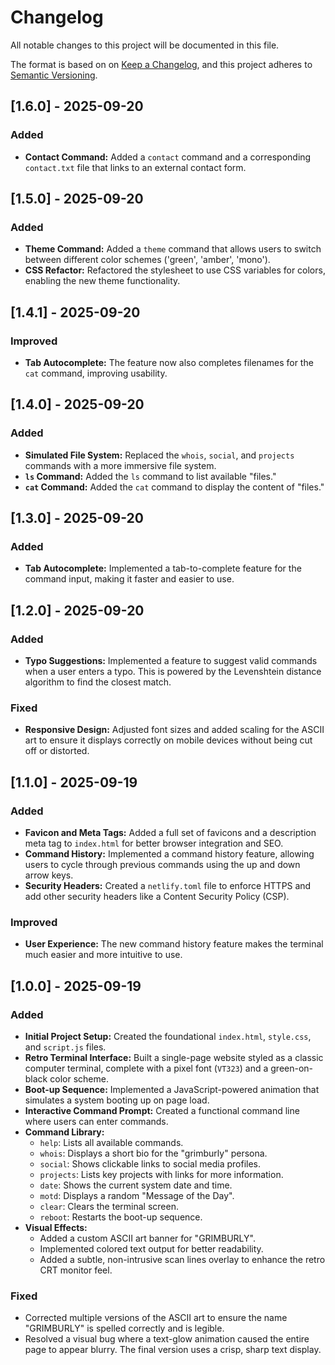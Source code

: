 # Changelog

All notable changes to this project will be documented in this file.

The format is based on on [Keep a Changelog](https://keepachangelog.com/en/1.0.0/),
and this project adheres to [Semantic Versioning](https://semver.org/spec/v2.0.0.html).

## [1.6.0] - 2025-09-20

### Added
- **Contact Command:** Added a `contact` command and a corresponding `contact.txt` file that links to an external contact form.

## [1.5.0] - 2025-09-20

### Added
- **Theme Command:** Added a `theme` command that allows users to switch between different color schemes ('green', 'amber', 'mono').
- **CSS Refactor:** Refactored the stylesheet to use CSS variables for colors, enabling the new theme functionality.

## [1.4.1] - 2025-09-20

### Improved
- **Tab Autocomplete:** The feature now also completes filenames for the `cat` command, improving usability.

## [1.4.0] - 2025-09-20

### Added
- **Simulated File System:** Replaced the `whois`, `social`, and `projects` commands with a more immersive file system.
- **`ls` Command:** Added the `ls` command to list available "files."
- **`cat` Command:** Added the `cat` command to display the content of "files."

## [1.3.0] - 2025-09-20

### Added
- **Tab Autocomplete:** Implemented a tab-to-complete feature for the command input, making it faster and easier to use.

## [1.2.0] - 2025-09-20

### Added
- **Typo Suggestions:** Implemented a feature to suggest valid commands when a user enters a typo. This is powered by the Levenshtein distance algorithm to find the closest match.

### Fixed
- **Responsive Design:** Adjusted font sizes and added scaling for the ASCII art to ensure it displays correctly on mobile devices without being cut off or distorted.

## [1.1.0] - 2025-09-19

### Added
- **Favicon and Meta Tags:** Added a full set of favicons and a description meta tag to `index.html` for better browser integration and SEO.
- **Command History:** Implemented a command history feature, allowing users to cycle through previous commands using the up and down arrow keys.
- **Security Headers:** Created a `netlify.toml` file to enforce HTTPS and add other security headers like a Content Security Policy (CSP).

### Improved
- **User Experience:** The new command history feature makes the terminal much easier and more intuitive to use.

## [1.0.0] - 2025-09-19

### Added

- **Initial Project Setup:** Created the foundational `index.html`, `style.css`, and `script.js` files.
- **Retro Terminal Interface:** Built a single-page website styled as a classic computer terminal, complete with a pixel font (`VT323`) and a green-on-black color scheme.
- **Boot-up Sequence:** Implemented a JavaScript-powered animation that simulates a system booting up on page load.
- **Interactive Command Prompt:** Created a functional command line where users can enter commands.
- **Command Library:**
    - `help`: Lists all available commands.
    - `whois`: Displays a short bio for the "grimburly" persona.
    - `social`: Shows clickable links to social media profiles.
    - `projects`: Lists key projects with links for more information.
    - `date`: Shows the current system date and time.
    - `motd`: Displays a random "Message of the Day".
    - `clear`: Clears the terminal screen.
    - `reboot`: Restarts the boot-up sequence.
- **Visual Effects:**
    - Added a custom ASCII art banner for "GRIMBURLY".
    - Implemented colored text output for better readability.
    - Added a subtle, non-intrusive scan lines overlay to enhance the retro CRT monitor feel.

### Fixed

- Corrected multiple versions of the ASCII art to ensure the name "GRIMBURLY" is spelled correctly and is legible.
- Resolved a visual bug where a text-glow animation caused the entire page to appear blurry. The final version uses a crisp, sharp text display.